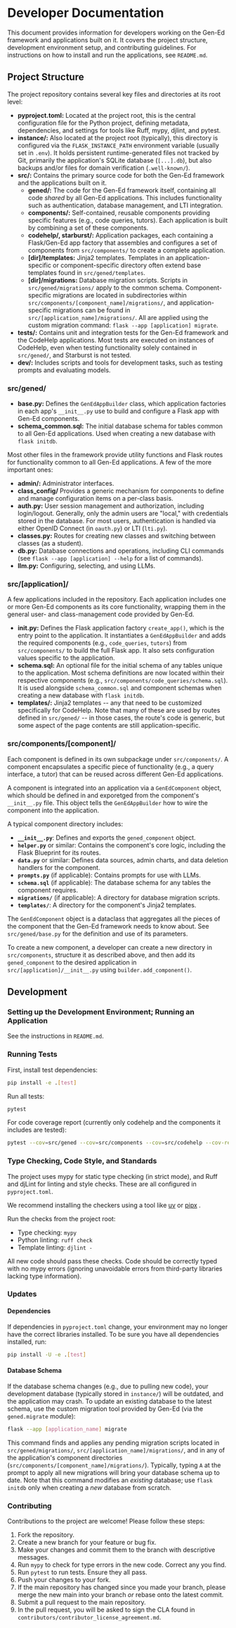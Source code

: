 Developer Documentation
=======================

This document provides information for developers working on the Gen-Ed
framework and applications built on it.  It covers the project structure,
development environment setup, and contributing guidelines.  For instructions
on how to install and run the applications, see `README.md`.


## Project Structure

The project repository contains several key files and directories at its root level:

- **pyproject.toml:** Located at the project root, this is the central
  configuration file for the Python project, defining metadata, dependencies,
  and settings for tools like Ruff, mypy, djlint, and pytest.
- **instance/:** Also located at the project root (typically), this directory is
  configured via the `FLASK_INSTANCE_PATH` environment variable (usually set
  in `.env`). It holds persistent runtime-generated files not tracked by Git,
  primarily the application's SQLite database (`[...].db`), but also backups
  and/or files for domain verification (`.well-known/`).
- **src/:** Contains the primary source code for both the Gen-Ed framework and
  the applications built on it.
    - **gened/:** The code for the Gen-Ed framework itself, containing all
      code *shared* by all Gen-Ed applications. This includes functionality
      such as authentication, database management, and LTI integration.
    - **components/:** Self-contained, reusable components providing specific
      features (e.g., code queries, tutors). Each application is built by
      combining a set of these components.
    - **codehelp/, starburst/:** Application packages, each
      containing a Flask/Gen-Ed app factory that assembles and configures a set
      of components from `src/components/` to create a complete application.
    - **[dir]/templates:** Jinja2 templates. Templates in an
      application-specific or component-specific directory often extend base
      templates found in `src/gened/templates`.
    - **[dir]/migrations:** Database migration scripts. Scripts in
      `src/gened/migrations/` apply to the common schema. Component-specific
      migrations are located in subdirectories within
      `src/components/[component_name]/migrations/`, and application-specific
      migrations can be found in `src/[application_name]/migrations/`. All are
      applied using the custom migration command: `flask --app [application] migrate`.
- **tests/:** Contains unit and integration tests for the Gen-Ed framework and
  the CodeHelp applications.  Most tests are executed on instances of CodeHelp,
  even when testing functionality solely contained in `src/gened/`, and
  Starburst is not tested.
- **dev/:** Includes scripts and tools for development tasks, such as testing
  prompts and evaluating models.

### src/gened/

- **base.py:** Defines the `GenEdAppBuilder` class, which application factories
  in each app's `__init__.py` use to build and configure a Flask app with
  Gen-Ed components.
- **schema_common.sql:** The initial database schema for tables common to all
  Gen-Ed applications. Used when creating a new database with `flask initdb`.

Most other files in the framework provide utility functions and Flask routes
for functionality common to all Gen-Ed applications.  A few of the more
important ones:

- **admin/:** Administrator interfaces.
- **class_config/** Provides a generic mechanism for components to define and
  manage configuration items on a per-class basis.
- **auth.py:** User session management and authorization, including
  login/logout.  Generally, only the admin users are "local," with credentials
  stored in the database.  For most users, authentication is handled via either
  OpenID Connect (in `oauth.py`) or LTI (`lti.py`).
- **classes.py:** Routes for creating new classes and switching between classes
  (as a student).
- **db.py:** Database connections and operations, including CLI commands
  (see `flask --app [application] --help` for a list of commands).
- **llm.py:** Configuring, selecting, and using LLMs.

### src/[application]/

A few applications included in the repository.  Each application includes one
or more Gen-Ed components as its core functionality, wrapping them in the
general user- and class-management code provided by Gen-Ed.

- **__init__.py:** Defines the Flask application factory `create_app()`, which
  is the entry point to the application. It instantiates a `GenEdAppBuilder`
  and adds the required components (e.g., `code_queries`, `tutors`) from
  `src/components/` to build the full Flask app.  It also sets configuration
  values specific to the application.
- **schema.sql:** An optional file for the initial schema of any tables unique
  to the application. Most schema definitions are now located within their
  respective components (e.g., `src/components/code_queries/schema.sql`). It is
  used alongside `schema_common.sql` and component schemas when creating a new
  database with `flask initdb`.
- **templates/:** Jinja2 templates -- any that need to be customized
  specifically for CodeHelp.  Note that many of these are used by routes
  defined in `src/gened/` -- in those cases, the route's code is generic, but
  some aspect of the page contents are still application-specific.

### src/components/[component]/

Each component is defined in its own subpackage under `src/components/`. A
component encapsulates a specific piece of functionality (e.g., a query
interface, a tutor) that can be reused across different Gen-Ed applications.

A component is integrated into an application via a `GenEdComponent` object,
which should be defined in and exporetged from  the component's `__init__.py`
file. This object tells the `GenEdAppBuilder` how to wire the component into
the application.

A typical component directory includes:
- **`__init__.py`**: Defines and exports the `gened_component` object.
- **`helper.py`** or similar: Contains the component's core logic, including
  the Flask Blueprint for its routes.
- **`data.py`** or similar: Defines data sources, admin charts, and data
  deletion handlers for the component.
- **`prompts.py`** (if applicable): Contains prompts for use with LLMs.
- **`schema.sql`** (if applicable): The database schema for any tables the
  component requires.
- **`migrations/`** (if applicable): A directory for database migration
  scripts.
- **`templates/`**: A directory for the component's Jinja2 templates.

The `GenEdComponent` object is a dataclass that aggregates all the pieces of
the component that the Gen-Ed framework needs to know about. See
`src/gened/base.py` for the definition and use of its parameters.

To create a new component, a developer can create a new directory in
`src/components`, structure it as described above, and then add its
`gened_component` to the desired application in `src/[application]/__init__.py`
using `builder.add_component()`.


## Development

### Setting up the Development Environment; Running an Application

See the instructions in `README.md`.

### Running Tests

First, install test dependencies:

```sh
pip install -e .[test]
```

Run all tests:

```sh
pytest
```

For code coverage report (currently only codehelp and the components it
includes are tested):

```sh
pytest --cov=src/gened --cov=src/components --cov=src/codehelp --cov-report=html && xdg-open htmlcov/index.html
```

### Type Checking, Code Style, and Standards

The project uses mypy for static type checking (in strict mode), and Ruff and
djLint for linting and style checks.  These are all configured in
`pyproject.toml`.

We recommend installing the checkers using a tool like
[uv](https://docs.astral.sh/uv/concepts/tools/)
or
[pipx](https://pipx.pypa.io/)
.

Run the checks from the project root:
- Type checking: `mypy`
- Python linting: `ruff check`
- Template linting: `djlint -`

All new code should pass these checks. Code should be correctly typed with no
mypy errors (ignoring unavoidable errors from third-party libraries lacking
type information).

### Updates

#### Dependencies

If dependencies in `pyproject.toml` change, your environment may no longer have
the correct libraries installed.  To be sure you have all dependencies
installed, run:

```sh
pip install -U -e .[test]
```

#### Database Schema

If the database schema changes (e.g., due to pulling new code), your development
database (typically stored in `instance/`) will be outdated, and the application
may crash. To update an existing database to the latest schema, use the custom
migration tool provided by Gen-Ed (via the `gened.migrate` module):

```sh
flask --app [application_name] migrate
```

This command finds and applies any pending migration scripts located in
`src/gened/migrations/`, `src/[application_name]/migrations/`, and in any of
the application's component directories (`src/components/[component_name]/migrations/`).
Typically, typing `A` at the prompt to apply all new migrations will bring your
database schema up to date. Note that this command modifies an *existing* database; use
`flask initdb` only when creating a *new* database from scratch.

### Contributing

Contributions to the project are welcome!  Please follow these steps:

1. Fork the repository.
2. Create a new branch for your feature or bug fix.
3. Make your changes and commit them to the branch with descriptive messages.
4. Run `mypy` to check for type errors in the new code.  Correct any you find.
5. Run `pytest` to run tests.  Ensure they all pass.
6. Push your changes to your fork.
7. If the main repository has changed since you made your branch, please
   merge the new main into your branch *or* rebase onto the latest commit.
8. Submit a pull request to the main repository.
9. In the pull request, you will be asked to sign the CLA found in
   `contributors/contributor_license_agreement.md`.

